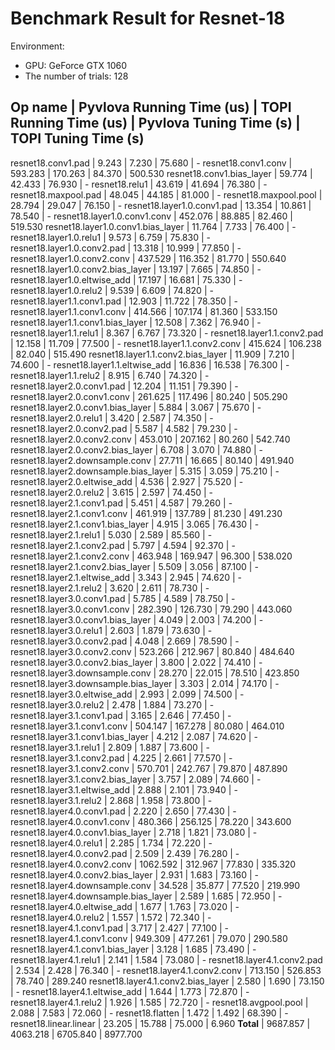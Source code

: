# Benchmark Result for Resnet-18

Environment:
- GPU: GeForce GTX 1060
- The number of trials: 128


Op name | Pyvlova Running Time (us) | TOPI Running Time (us) | Pyvlova Tuning Time (s) | TOPI Tuning Time (s)
-----------------
resnet18.conv1.pad | 9.243 | 7.230 | 75.680 | -
resnet18.conv1.conv | 593.283 | 170.263 | 84.370 | 500.530
resnet18.conv1.bias_layer | 59.774 | 42.433 | 76.930 | -
resnet18.relu1 | 43.619 | 41.694 | 76.380 | -
resnet18.maxpool.pad | 48.045 | 44.185 | 81.000 | -
resnet18.maxpool.pool | 28.794 | 29.047 | 76.150 | -
resnet18.layer1.0.conv1.pad | 13.354 | 10.861 | 78.540 | -
resnet18.layer1.0.conv1.conv | 452.076 | 88.885 | 82.460 | 519.530
resnet18.layer1.0.conv1.bias_layer | 11.764 | 7.733 | 76.400 | -
resnet18.layer1.0.relu1 | 9.573 | 6.759 | 75.830 | -
resnet18.layer1.0.conv2.pad | 13.318 | 10.999 | 77.850 | -
resnet18.layer1.0.conv2.conv | 437.529 | 116.352 | 81.770 | 550.640
resnet18.layer1.0.conv2.bias_layer | 13.197 | 7.665 | 74.850 | -
resnet18.layer1.0.eltwise_add | 17.197 | 16.681 | 75.330 | -
resnet18.layer1.0.relu2 | 9.539 | 6.609 | 74.820 | -
resnet18.layer1.1.conv1.pad | 12.903 | 11.722 | 78.350 | -
resnet18.layer1.1.conv1.conv | 414.566 | 107.174 | 81.360 | 533.150
resnet18.layer1.1.conv1.bias_layer | 12.508 | 7.362 | 76.940 | -
resnet18.layer1.1.relu1 | 8.367 | 6.767 | 73.320 | -
resnet18.layer1.1.conv2.pad | 12.158 | 11.709 | 77.500 | -
resnet18.layer1.1.conv2.conv | 415.624 | 106.238 | 82.040 | 515.490
resnet18.layer1.1.conv2.bias_layer | 11.909 | 7.210 | 74.600 | -
resnet18.layer1.1.eltwise_add | 16.836 | 16.538 | 76.300 | -
resnet18.layer1.1.relu2 | 8.915 | 6.740 | 74.320 | -
resnet18.layer2.0.conv1.pad | 12.204 | 11.151 | 79.390 | -
resnet18.layer2.0.conv1.conv | 261.625 | 117.496 | 80.240 | 505.290
resnet18.layer2.0.conv1.bias_layer | 5.884 | 3.067 | 75.670 | -
resnet18.layer2.0.relu1 | 3.420 | 2.587 | 74.350 | -
resnet18.layer2.0.conv2.pad | 5.587 | 4.582 | 79.230 | -
resnet18.layer2.0.conv2.conv | 453.010 | 207.162 | 80.260 | 542.740
resnet18.layer2.0.conv2.bias_layer | 6.708 | 3.070 | 74.880 | -
resnet18.layer2.downsample.conv | 27.711 | 16.665 | 80.140 | 491.940
resnet18.layer2.downsample.bias_layer | 5.315 | 3.059 | 75.210 | -
resnet18.layer2.0.eltwise_add | 4.536 | 2.927 | 75.520 | -
resnet18.layer2.0.relu2 | 3.615 | 2.597 | 74.450 | -
resnet18.layer2.1.conv1.pad | 5.451 | 4.587 | 79.260 | -
resnet18.layer2.1.conv1.conv | 461.919 | 137.789 | 81.230 | 491.230
resnet18.layer2.1.conv1.bias_layer | 4.915 | 3.065 | 76.430 | -
resnet18.layer2.1.relu1 | 5.030 | 2.589 | 85.560 | -
resnet18.layer2.1.conv2.pad | 5.797 | 4.594 | 92.370 | -
resnet18.layer2.1.conv2.conv | 463.948 | 169.947 | 96.300 | 538.020
resnet18.layer2.1.conv2.bias_layer | 5.509 | 3.056 | 87.100 | -
resnet18.layer2.1.eltwise_add | 3.343 | 2.945 | 74.620 | -
resnet18.layer2.1.relu2 | 3.620 | 2.611 | 78.730 | -
resnet18.layer3.0.conv1.pad | 5.785 | 4.589 | 78.750 | -
resnet18.layer3.0.conv1.conv | 282.390 | 126.730 | 79.290 | 443.060
resnet18.layer3.0.conv1.bias_layer | 4.049 | 2.003 | 74.200 | -
resnet18.layer3.0.relu1 | 2.603 | 1.879 | 73.630 | -
resnet18.layer3.0.conv2.pad | 4.048 | 2.669 | 78.590 | -
resnet18.layer3.0.conv2.conv | 523.266 | 212.967 | 80.840 | 484.640
resnet18.layer3.0.conv2.bias_layer | 3.800 | 2.022 | 74.410 | -
resnet18.layer3.downsample.conv | 28.270 | 22.015 | 78.510 | 423.850
resnet18.layer3.downsample.bias_layer | 3.303 | 2.014 | 74.170 | -
resnet18.layer3.0.eltwise_add | 2.993 | 2.099 | 74.500 | -
resnet18.layer3.0.relu2 | 2.478 | 1.884 | 73.270 | -
resnet18.layer3.1.conv1.pad | 3.165 | 2.646 | 77.450 | -
resnet18.layer3.1.conv1.conv | 504.147 | 167.278 | 80.080 | 464.010
resnet18.layer3.1.conv1.bias_layer | 4.212 | 2.087 | 74.620 | -
resnet18.layer3.1.relu1 | 2.809 | 1.887 | 73.600 | -
resnet18.layer3.1.conv2.pad | 4.225 | 2.661 | 77.570 | -
resnet18.layer3.1.conv2.conv | 570.701 | 242.767 | 79.870 | 487.890
resnet18.layer3.1.conv2.bias_layer | 3.757 | 2.089 | 74.660 | -
resnet18.layer3.1.eltwise_add | 2.888 | 2.101 | 73.940 | -
resnet18.layer3.1.relu2 | 2.868 | 1.958 | 73.800 | -
resnet18.layer4.0.conv1.pad | 2.220 | 2.650 | 77.430 | -
resnet18.layer4.0.conv1.conv | 480.366 | 256.125 | 78.220 | 343.600
resnet18.layer4.0.conv1.bias_layer | 2.718 | 1.821 | 73.080 | -
resnet18.layer4.0.relu1 | 2.285 | 1.734 | 72.220 | -
resnet18.layer4.0.conv2.pad | 2.509 | 2.439 | 76.280 | -
resnet18.layer4.0.conv2.conv | 1062.592 | 312.967 | 77.830 | 335.320
resnet18.layer4.0.conv2.bias_layer | 2.931 | 1.683 | 73.160 | -
resnet18.layer4.downsample.conv | 34.528 | 35.877 | 77.520 | 219.990
resnet18.layer4.downsample.bias_layer | 2.589 | 1.685 | 72.950 | -
resnet18.layer4.0.eltwise_add | 1.677 | 1.763 | 73.020 | -
resnet18.layer4.0.relu2 | 1.557 | 1.572 | 72.340 | -
resnet18.layer4.1.conv1.pad | 3.717 | 2.427 | 77.100 | -
resnet18.layer4.1.conv1.conv | 949.309 | 477.261 | 79.070 | 290.580
resnet18.layer4.1.conv1.bias_layer | 3.128 | 1.685 | 73.490 | -
resnet18.layer4.1.relu1 | 2.141 | 1.584 | 73.080 | -
resnet18.layer4.1.conv2.pad | 2.534 | 2.428 | 76.340 | -
resnet18.layer4.1.conv2.conv | 713.150 | 526.853 | 78.740 | 289.240
resnet18.layer4.1.conv2.bias_layer | 2.580 | 1.690 | 73.150 | -
resnet18.layer4.1.eltwise_add | 1.644 | 1.773 | 72.870 | -
resnet18.layer4.1.relu2 | 1.926 | 1.585 | 72.720 | -
resnet18.avgpool.pool | 2.088 | 7.583 | 72.060 | -
resnet18.flatten | 1.472 | 1.492 | 68.390 | -
resnet18.linear.linear | 23.205 | 15.788 | 75.000 | 6.960
**Total** | 9687.857 | 4063.218 | 6705.840 | 8977.700
